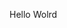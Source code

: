 Hello Wolrd










































































































































































































































































































































































































































































































































































































































































































































































































































































































































































































































































































































































































































































































































































